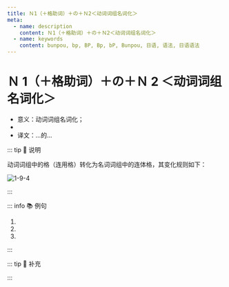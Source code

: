 ```yaml
---
title: Ｎ1（＋格助词）＋の＋Ｎ2＜动词词组名词化＞
meta:
  - name: description
    content: Ｎ1（＋格助词）＋の＋Ｎ2＜动词词组名词化＞
  - name: keywords
    content: bunpou, bp, BP, Bp, bP, Bunpou, 日语, 语法, 日语语法
---
```


# Ｎ 1（＋格助词）＋の＋Ｎ 2 ＜动词词组名词化＞

* 意义：动词词组名词化；
* <grammer-content sentence="接续：Ｎ1（＋格助词）＋の＋**动作性意义的名词**Ｎ2；" />
* 译文：...的...

::: tip :bookmark: 说明

动词词组中的格（连用格）转化为名词词组中的连体格，其变化规则如下：

![1-9-4](../../../public/imgs/1-9-4.png)

:::

::: info :books: 例句

1. <grammer-content id='1-9-4-0' sentence="**[三保/みほ]さんとの[相互学習/そうごがくしゅう]**はとてもよかったです。" trans="跟三保的相互学习真的太好了。" />
2. <grammer-content id='1-9-4-1' sentence="**[日本語/にほんご]への[翻訳/ほんやく]**は[難/むずか]しいです。" trans="翻译成日语很难。" />
3. <grammer-content id='1-9-4-2' sentence="**[海外/かいがい]からの[観光客/かんこきゃく]**が[増/ふ]えている。" trans="来自境外的旅客在增加。" />

:::

::: tip :bookmark: 补充

<grammer-content sentence="如果词义中暗含“**买给他人，物品转移给接受方**”的对象义和移动义，也可以用**「～への + N」**来表达，例如「～へのお[土産/みやげ]」「～への[手紙/てがみ]」等。" />

<div class="bunpou-block">

  <grammer-content id='1-9-4-3' sentence="**[家族/かぞく]と[友達/ともだち]へのおみやげ**がほしいんです。" trans="我想要带给家人和朋友的礼物。" />

</div>

:::
